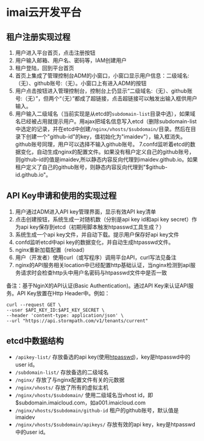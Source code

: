 # imai云开发平台


## 租户注册实现过程
1. 用户进入平台首页，点击注册按钮 
2. 用户输入邮箱、用户名、密码等，IAM创建用户
3. 租户登陆，回到平台首页
4. 首页上集成了管理控制台ADM的小窗口，小窗口显示用户信息：二级域名:（无）、github账号:（无）。小窗口上有进入ADM的按钮
5. 用户点击按钮进入管理控制台，控制台上仍显示“二级域名:（无）、github账号:（无）”，但两个“（无）”都成了超链接，点击超链接可以触发出输入框供用户输入。
6. 用户输入二级域名（当前实现是从etcd的```subdomain-list```目录中选），如果域名已经被占用就提示用户。用ajax把域名信息写入etcd（删除subdomain-list中选定的记录，并在etcd中创建```/nginx/vhosts/$subdomain/```目录。然后在目录下创建一个"github-id"的key，值初始化为"imaidev"），输入框消失。github账号同理，用户可以选择不输入github账号。
7.confd监听着etcd的数据变化，自动生成nginx的配置文件。如果没有租户定义自己的github账号，则github-id的值是imaidev,所以静态内容反向代理到imaidev.github.io。如果租户定义了自己的github账号，则静态内容反向代理到"$github-id.github.io"。

## API Key申请和使用的实现过程
1. 用户通过ADM进入API key管理界面，显示有效API key清单
2. 点击创建按钮，系统生成一对随机数（分别是api key id和api key secret）作为api key保存到etcd（初期用脚本触发htpasswd工具生成？）
3. 系统生成一个api key文件，并自动下载。提示用户保存好api key文件
4. confd监听etcd中api key的数据变化，并自动生成htpasswd文件。
5. nginx重新加载配置（reload）
6. 用户（开发者）使用curl（或写程序）调用平台API，curl写法见备注
7. nginx的API服务相关location中已经配置http基础认证，当nginx检测到api服务请求时会检查http头中用户名密码与htpasswd文件中是否一致

备注：基于NginX的API认证(Basic Authentication)。通过API Key来认证API服务。API Key放置在Http Header中。例如：
```
curl --request GET \
--user $API_KEY_ID:$API_KEY_SECRET \
--header 'content-type: application/json' \
--url "https://api.stormpath.com/v1/tenants/current"
```
## etcd中数据结构

- ```/apikey-list/```   存放备选的api key(使用[htpasswd](https://en.wikipedia.org/wiki/.htpasswd))，key是htpasswd中的user id。
- ```/subdomain-list/```   存放备选的二级域名
- ```/nginx/```  存放了与nginx配置文件有关的元数据
- ```/nginx/vhosts/``` 存放了所有的虚拟主机
- ```/nginx/vhosts/$subdomain/``` 使用二级域名当vhost id，即$subdomain.imaicloud.com，如a001.imaicloud.com
- ```/nginx/vhosts/$subdomain/github-id``` 租户的github账号，默认值是imaidev
- ```/nginx/vhosts/$subdomain/apikeys/``` 存放有效的api key，key是htpasswd中的user id。



